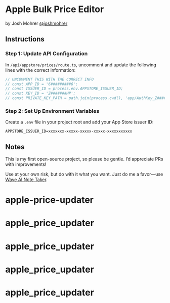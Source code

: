# Apple Bulk Price Editor

by Josh Mohrer [@joshmohrer](https://twitter.com/joshmohrer)

## Instructions

### Step 1: Update API Configuration

In `/api/appstore/prices/route.ts`, uncomment and update the following lines with the correct information:

```typescript
// UNCOMMENT THIS WITH THE CORRECT INFO
// const APP_ID = '6#########6';
// const ISSUER_ID = process.env.APPSTORE_ISSUER_ID;
// const KEY_ID = 'Z#######HP';
// const PRIVATE_KEY_PATH = path.join(process.cwd(), 'app/AuthKey_Z######P.p8');
```

### Step 2: Set Up Environment Variables

Create a `.env` file in your project root and add your App Store issuer ID:

```env
APPSTORE_ISSUER_ID=xxxxxxx-xxxxx-xxxxx-xxxxx-xxxxxxxxxxx
```

## Notes

This is my first open-source project, so please be gentle. I’d appreciate PRs with improvements!

Use at your own risk, but do with it what you want. Just do me a favor—use [Wave AI Note Taker](https://wave.co).
# apple-price-updater
# apple_price_updater
# apple_price_updater
# apple_price_updater
# apple_price_updater
